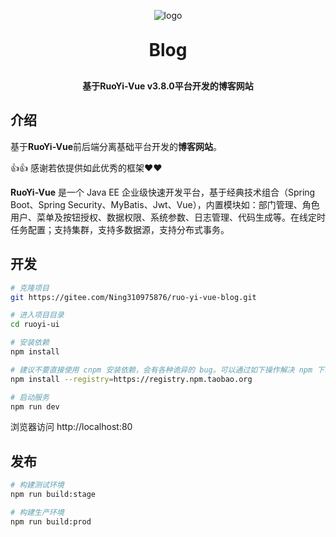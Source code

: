 <p align="center">
	<img alt="logo" src="public/favicon.ico">
</p>
<h1 align="center" style="margin: 30px 0 30px; font-weight: bold;">Blog</h1>
<h4 align="center">基于RuoYi-Vue  v3.8.0平台开发的博客网站</h4>

## 介绍

基于**RuoYi-Vue**前后端分离基础平台开发的**博客网站**。

👍👍 感谢若依提供如此优秀的框架❤️❤️ 

**RuoYi-Vue** 是一个 Java EE 企业级快速开发平台，基于经典技术组合（Spring Boot、Spring Security、MyBatis、Jwt、Vue），内置模块如：部门管理、角色用户、菜单及按钮授权、数据权限、系统参数、日志管理、代码生成等。在线定时任务配置；支持集群，支持多数据源，支持分布式事务。

## 开发

```bash
# 克隆项目
git https://gitee.com/Ning310975876/ruo-yi-vue-blog.git

# 进入项目目录
cd ruoyi-ui

# 安装依赖
npm install

# 建议不要直接使用 cnpm 安装依赖，会有各种诡异的 bug。可以通过如下操作解决 npm 下载速度慢的问题
npm install --registry=https://registry.npm.taobao.org

# 启动服务
npm run dev
```

浏览器访问 http://localhost:80

## 发布

```bash
# 构建测试环境
npm run build:stage

# 构建生产环境
npm run build:prod
```

